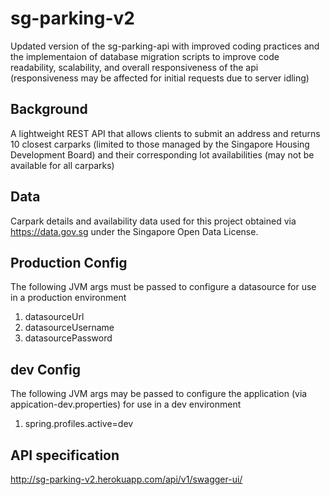 # sg-parking-v2
Updated version of the sg-parking-api with improved coding practices 
and the implementaion of database migration scripts 
to improve code readability, scalability, and overall responsiveness of the api 
(responsiveness may be affected for initial requests due to server idling)

## Background
A lightweight REST API that allows clients to submit an address and returns 10 closest carparks 
(limited to those managed by the Singapore Housing Development Board) and their corresponding lot availabilities 
(may not be available for all carparks)

## Data
Carpark details and availability data used for this project obtained via https://data.gov.sg under the Singapore Open Data License.

## Production Config
The following JVM args must be passed to configure a datasource for use in a production environment
1. datasourceUrl
2. datasourceUsername
3. datasourcePassword

## dev Config
The following JVM args may be passed to configure the application (via appication-dev.properties) 
for use in a dev environment
1. spring.profiles.active=dev

## API specification
http://sg-parking-v2.herokuapp.com/api/v1/swagger-ui/
